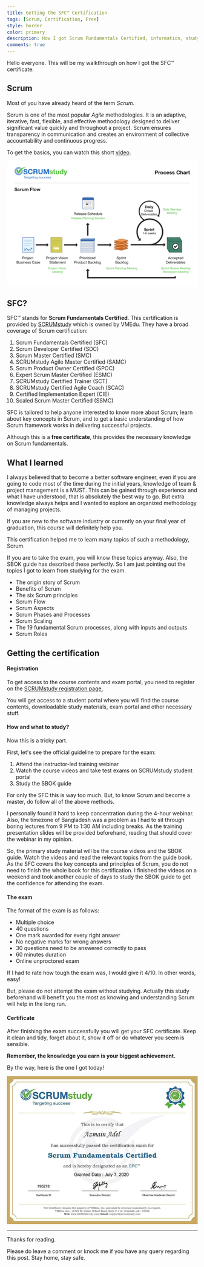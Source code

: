 ```yaml
---
title: Getting the SFC™ Certification
tags: [Scrum, Certification, Free]
style: border
color: primary
description: How I got Scrum Fundamentals Certified, information, study guide and more!
comments: true
---
```


Hello everyone. This will be my walkthrough on how I got the SFC™ certificate.

## Scrum

Most of you have already heard of the term *Scrum*. 

Scrum is one of the most popular *Agile* methodologies. It is an adaptive, iterative, fast, flexible, and effective methodology designed to deliver significant value quickly and throughout a project. Scrum ensures transparency in communication and creates an environment of collective accountability and continuous progress. 

To get the basics, you can watch this short [video](https://youtu.be/aP3TBpWWwJ8).

<img src="../assets/img/blog/sfc-certification/scrum-flow.png" alt="scrum-flow" style="zoom:80%;" />


## SFC?

SFC™ stands for **Scrum Fundamentals Certified**. This certification is provided by [SCRUMstudy](https://www.scrumstudy.com/) which is owned by VMEdu. They have a broad coverage of Scrum certification:

1. Scrum Fundamentals Certified (SFC)
2. Scrum Developer Certified (SDC)
3. Scrum Master Certified (SMC)
4. SCRUMstudy Agile Master Certified (SAMC)
5. Scrum Product Owner Certified (SPOC)
6. Expert Scrum Master Certified (ESMC)
7. SCRUMstudy Certified Trainer (SCT)
8. SCRUMstudy Certified Agile Coach (SCAC)
9. Certified Implementation Expert (CIE)
10. Scaled Scrum Master Certified (SSMC)



SFC is tailored to help anyone interested to know more about Scrum; learn about key concepts in Scrum, and to get a basic understanding of how Scrum framework works in delivering successful projects. 

Although this is a **free certificate**, this provides the necessary knowledge on Scrum fundamentals.



## What I learned

I always believed that to become a better software engineer, even if you are going to code most of the time during the initial years, knowledge of team & project management is a MUST. This can be gained through experience and what I have understood, that is absolutely the best way to go. But extra knowledge always helps and I wanted to explore an organized methodology of managing projects.

If you are new to the software industry or currently on your final year of graduation, this course will definitely help you.

This certification helped me to learn many topics of such a methodology, Scrum.

If you are to take the exam, you will know these topics anyway. Also, the SBOK guide has described these perfectly. So I am just pointing out the topics I got to learn from studying for the exam.

- The origin story of Scrum
- Benefits of Scrum
- The six Scrum principles
- Scrum Flow
- Scrum Aspects
- Scrum Phases and Processes
- Scrum Scaling
- The 19 fundamental Scrum processes, along with inputs and outputs
- Scrum Roles


## Getting the certification

#### Registration

To get access to the course contents and exam portal, you need to register on the [SCRUMstudy registration page.](https://www.scrumstudy.com/Account/Register)

You will get access to a student portal where you will find the course contents, downloadable study materials, exam portal and other necessary stuff.

#### How and what to study?

Now this is a tricky part. 

First, let's see the official guideline to prepare for the exam:

1. Attend the instructor-led training webinar
2. Watch the course videos and take test exams on SCRUMstudy student portal
3. Study the SBOK guide

For only the SFC this is way too much. But, to know Scrum and become a master, do follow all of the above methods.

I personally found it hard to keep concentration during the 4-hour webinar. Also, the timezone of Bangladesh was a problem as I had to sit through boring lectures from 9 PM to 1:30 AM including breaks. As the training presentation slides will be provided beforehand, reading that should cover the webinar in my opinion.

So, the primary study material will be the course videos and the SBOK guide. Watch the videos and read the relevant topics from the guide book. As the SFC covers the key concepts and principles of Scrum, you do not need to finish the whole book for this certification. I finished the videos on a weekend and took another couple of days to study the SBOK guide to get the confidence for attending the exam.

#### The exam

The format of the exam is as follows:

- Multiple choice
- 40 questions
- One mark awarded for every right answer
- No negative marks for wrong answers
- 30 questions need to be answered correctly to pass
- 60 minutes duration
- Online unproctored exam

If I had to rate how tough the exam was, I would give it 4/10. In other words, easy!

But, please do not attempt the exam without studying. Actually this study beforehand will benefit you the most as knowing and understanding Scrum will help in the long run.

#### Certificate

After finishing the exam successfully you will get your SFC certificate. Keep it clean and tidy, forget about it, show it off or do whatever you seem is sensible. 

**Remember, the knowledge you earn is your biggest achievement.**

By the way, here is the one I got today!

<img src="../assets/img/blog/sfc-certification/cert.jpg" alt="certificate" style="zoom:60%;" />


---
Thanks for reading. 

Please do leave a comment or knock me if you have any query regarding this post.
Stay home, stay safe.

